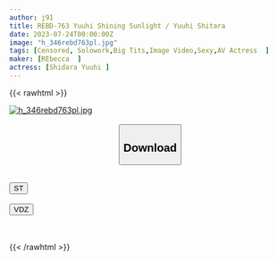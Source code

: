 ```yaml
---
author: j91
title: REBD-763 Yuuhi Shining Sunlight / Yuuhi Shitara
date: 2023-07-24T00:00:00Z
image: "h_346rebd763pl.jpg"
tags: [Censored, Solowork,Big Tits,Image Video,Sexy,AV Actress	]
maker: [REbecca  ]
actress: [Shidara Yuuhi ]
---
```



{{< rawhtml >}}

<div class="video" data-videoid="JA2KoYzM3ZTjWMP">
    <a href="javascript:;">
        <img src="https://j91.asia/posts/h_346rebd763pl/h_346rebd763pl.jpg" width="WIDTH" height="HEIGHT" alt="h_346rebd763pl.jpg" loading="lazy">
    </a>
</div>

<script type="text/javascript" src="https://j91.asia/asset/on-demand-st.js"></script>

<br>
  <link rel="stylesheet" href="https://j91.asia/asset/bs5.css">
  
  <center>
  <button class="btn btn-primary" type="button" data-bs-toggle="collapse" data-bs-target=".multi-collapse" aria-expanded="false" aria-controls="multiCollapseExample1 multiCollapseExample2"><h2>Download</h2></button></center>
</p>
<div class="row">
  <div class="col">
    <div class="collapse multi-collapse" id="multiCollapseExample1">
      <div class="card card-body">
	      	      <br>
<div class="buttons">  
<a href="https://streamtape.to/v/JA2KoYzM3ZTjWMP/REBD-763.mp4"><button class="btn-hover color-3"><i class="fa fa-download"></i> ST</button></a></div>
    </div>
  </div>
</div>
  <div class="col">
    <div class="collapse multi-collapse" id="multiCollapseExample2">
      <div class="card card-body">
	      <br>
<div class="buttons">
    <a href="https://vidoza.net/36njdq98v9s4.html"><button class="btn-hover color-9"><i class="fa fa-download"></i> VDZ</button></a></div>
<br><br>
      </div>
    </div>
  </div>
</div>

{{< /rawhtml >}}

